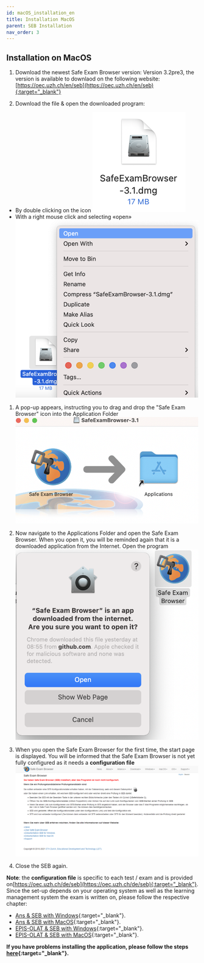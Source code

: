 ```yaml
---
id: macOS_installation_en
title: Installation MacOS
parent: SEB Installation
nav_order: 3
---
```


## Installation on MacOS

1. Download the newest Safe Exam Browser version:
Version 3.2pre3, the version is available to downlaod on the following website: [https://oec.uzh.ch/en/seb](https://oec.uzh.ch/en/seb){:target="_blank"}

1. Download the file & open the downloaded program:
* By double clicking on the icon 
    [![MacOS-Download-2_1](assets/download-MacOS-step2_1.png)](assets/download-MacOS-step2_1.png)
* With a right mouse click and selecting «open»
    [![MacOS-Download-2_2](assets/download-MacOS-step2_2.png)](assets/download-MacOS-step2_2.png)

1. A pop-up appears, instructing you to drag and drop the "Safe Exam Browser" icon into the Application Folder 
[![MacOS-Download-3](assets/download-MacOS-step3.png)](assets/download-MacOS-step3.png)

1.	Now navigate to the Applications Folder and open the Safe Exam Browser. When you open it, you will be reminded again that it is a downloaded application from the Internet. Open the program
[![MacOS-Download-4](assets/download-MacOS-step4.png)](assets/download-MacOS-step4.png)

1. When you open the Safe Exam Browser for the first time, the start page is displayed. You will be informed that the Safe Exam Browser is not yet fully configured as it needs a **configuration file**
[![MacOS-Download-5](assets/download-MacOS-step5.png)](assets/download-MacOS-step5.png)

1. Close the SEB again.

**Note**: the **configuration file** is specific to each test / exam and is provided on[https://oec.uzh.ch/de/seb](https://oec.uzh.ch/de/seb){:target="_blank"}. Since the set-up depends on your operating system as well as the learning management system the exam is written on, please follow the respective chapter:
* [Ans & SEB with Windows](https://uzh-oec.github.io/seb-en/exam_seb_ans_win_en.html){:target="_blank"}.
* [Ans & SEB with MacOS](https://uzh-oec.github.io/seb-en/exam_seb_ans_mac_en.html){:target="_blank"}.
* [EPIS-OLAT & SEB with Windows](https://uzh-oec.github.io/seb-en/exam_seb_epis_win_en.html){:target="_blank"}.
* [EPIS-OLAT & SEB with MacOS](https://uzh-oec.github.io/seb-en/exam_seb_epis_mac_en.html){:target="_blank"}.


**If you have problems installing the application, please follow the steps [here](https://uzh-oec.github.io/seb-en/installation_problems.html){:target="_blank"}.**


